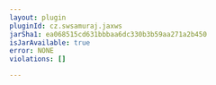 ```yaml
---
layout: plugin
pluginId: cz.swsamuraj.jaxws
jarSha1: ea068515cd631bbbaa6dc330b3b59aa271a2b450
isJarAvailable: true
error: NONE
violations: []

---
```

